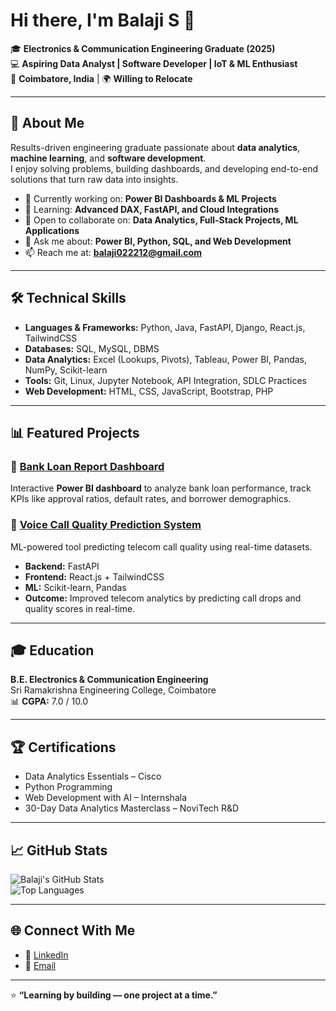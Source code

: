 # Hi there, I'm Balaji S 👋  

🎓 **Electronics & Communication Engineering Graduate (2025)**  
💻 **Aspiring Data Analyst | Software Developer | IoT & ML Enthusiast**  
📍 **Coimbatore, India** | 🌍 **Willing to Relocate**

---

## 🚀 About Me  

Results-driven engineering graduate passionate about **data analytics**, **machine learning**, and **software development**.  
I enjoy solving problems, building dashboards, and developing end-to-end solutions that turn raw data into insights.  

- 🔭 Currently working on: **Power BI Dashboards & ML Projects**  
- 🌱 Learning: **Advanced DAX, FastAPI, and Cloud Integrations**  
- 👯 Open to collaborate on: **Data Analytics, Full-Stack Projects, ML Applications**  
- 💬 Ask me about: **Power BI, Python, SQL, and Web Development**  
- 📫 Reach me at: **[balaji022212@gmail.com](mailto:balaji022212@gmail.com)**  

---

## 🛠 Technical Skills  

- **Languages & Frameworks:** Python, Java, FastAPI, Django, React.js, TailwindCSS  
- **Databases:** SQL, MySQL, DBMS  
- **Data Analytics:** Excel (Lookups, Pivots), Tableau, Power BI, Pandas, NumPy, Scikit-learn  
- **Tools:** Git, Linux, Jupyter Notebook, API Integration, SDLC Practices  
- **Web Development:** HTML, CSS, JavaScript, Bootstrap, PHP  

--- 

## 📊 Featured Projects  

### 🔹 [Bank Loan Report Dashboard](https://github.com/balaji-0212/Bank-Loan-Report-Dashboard)
Interactive **Power BI dashboard** to analyze bank loan performance, track KPIs like approval ratios, default rates, and borrower demographics.

### 🔹 [Voice Call Quality Prediction System](https://github.com/balaji-0212/voice-call-quality-prediction-system)
ML-powered tool predicting telecom call quality using real-time datasets.  
- **Backend:** FastAPI  
- **Frontend:** React.js + TailwindCSS  
- **ML:** Scikit-learn, Pandas  
- **Outcome:** Improved telecom analytics by predicting call drops and quality scores in real-time.

---

## 🎓 Education  

**B.E. Electronics & Communication Engineering**  
Sri Ramakrishna Engineering College, Coimbatore  
📊 **CGPA:** 7.0 / 10.0  

---

## 🏆 Certifications  

- Data Analytics Essentials – Cisco  
- Python Programming  
- Web Development with AI – Internshala  
- 30-Day Data Analytics Masterclass – NoviTech R&D  

---

## 📈 GitHub Stats  

![Balaji's GitHub Stats](https://github-readme-stats.vercel.app/api?username=balaji-0212&show_icons=true&theme=radical)  
![Top Languages](https://github-readme-stats.vercel.app/api/top-langs/?username=balaji-0212&layout=compact&theme=radical)

---

## 🌐 Connect With Me  

- 💼 [LinkedIn](https://www.linkedin.com/in/balaji0212)  
- 📧 [Email](mailto:balaji022212@gmail.com)  

---

⭐ **“Learning by building — one project at a time.”**
